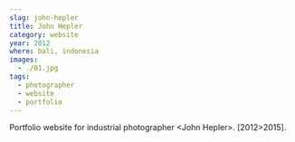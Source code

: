 ```yaml
---
slag: john-hepler
title: John Hepler
category: website
year: 2012
where: bali, indonesia
images:
  - ./01.jpg
tags:
  - photographer
  - website
  - portfolio
---
```


Portfolio website for industrial photographer &lt;John Hepler&gt;.
[2012>2015].
